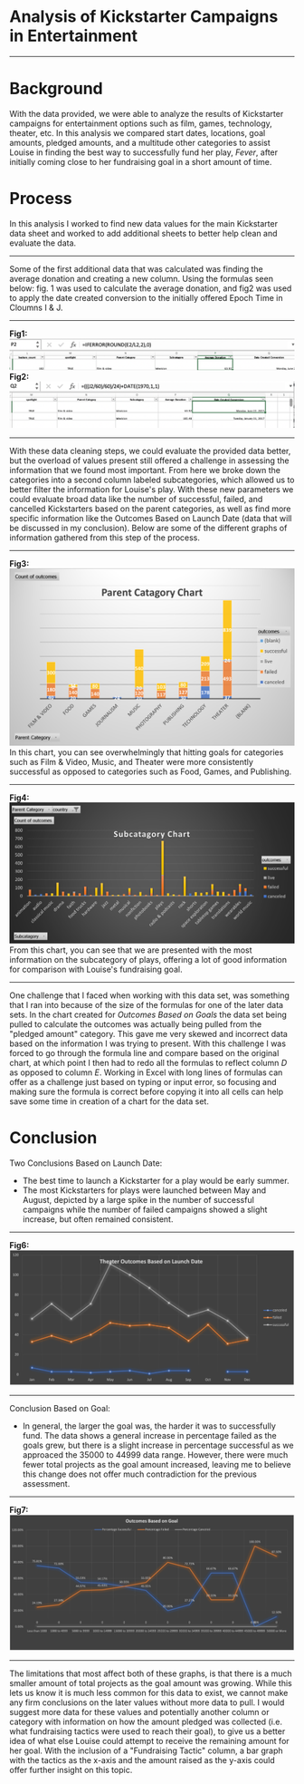 # Analysis of Kickstarter Campaigns in Entertainment
---
# Background 
With the data provided, we were able to analyze the results of Kickstarter campaigns for entertainment options such as film, games, technology, theater, etc. In this analysis we compared start dates, locations, goal amounts, pledged amounts, and a multitude other categories to assist Louise in finding the best way to successfully fund her play, *Fever*, after initially coming close to her fundraising goal in a short amount of time.

# Process
In this analysis I worked to find new data values for the main Kickstarter data sheet and worked to add additional sheets to better help clean and evaluate the data.

---
Some of the first additional data that was calculated was finding the average donation and creating a new column. Using the formulas seen below: fig. 1 was used to calculate the average donation, and fig2 was used to apply the date created conversion to the initially offered Epoch Time in Cloumns I & J. 

---
**Fig1:**
![Formula Average.png](https://github.com/RyanJL18/Kickstarter-Analysis/blob/main/Resources/Formula%20Average.png)
**Fig2:**
![Formula Epoch Time.png](https://github.com/RyanJL18/Kickstarter-Analysis/blob/main/Resources/Formula%20Epoch%20Time.png)

---
With these data cleaning steps, we could evaluate the provided data better, but the overload of values present still offered a challenge in assessing the information that we found most important. From here we broke down the categories into a second column labeled subcategories, which allowed us to better filter the information for Louise's play. With these new parameters we could evaluate broad data like the number of successful, failed, and cancelled Kickstarters based on the parent categories, as well as find more specific information like the Outcomes Based on Launch Date (data that will be discussed in my conclusion). Below are some of the different graphs of information gathered from this step of the process.

---
**Fig3:**
![Parent Category Outcomes.png](https://github.com/RyanJL18/Kickstarter-Analysis/blob/main/Resources/Parent%20Catagory.png)
In this chart, you can see overwhelmingly that hitting goals for categories such as Film & Video, Music, and Theater were more consistently successful as opposed to categories such as Food, Games, and Publishing.

---
**Fig4:**
![Subcategory Chart.png](https://github.com/RyanJL18/Kickstarter-Analysis/blob/main/Resources/Subcatagory%20Chart.png)
From this chart, you can see that we are presented with the most information on the subcategory of plays, offering a lot of good information for comparison with Louise's fundraising goal.


---

One challenge that I faced when working with this data set, was something that I ran into because of the size of the formulas for one of the later data sets. In the chart created for *Outcomes Based on Goals* the data set being pulled to calculate the outcomes was actually being pulled from the "pledged amount" category. This gave me very skewed and incorrect data based on the information I was trying to present. With this challenge I was forced to go through the formula line and compare based on the original chart, at which point I then had to redo all the formulas to reflect column *D* as opposed to column *E*. Working in Excel with long lines of formulas can offer as a challenge just based on typing or input error, so focusing and making sure the formula is correct before copying it into all cells can help save some time in creation of a chart for the data set.
# Conclusion

Two Conclusions Based on Launch Date:
- The best time to launch a Kickstarter for a play would be early summer.
- The most Kickstarters for plays were launched between May and August, depicted by a large spike in the number of successful campaigns while the number of failed campaigns showed a slight increase, but often remained consistent.
---
**Fig6:**
![Outcomes Based on Launch Date.png](https://github.com/RyanJL18/Kickstarter-Analysis/blob/main/Resources/Outcomes%20Based%20on%20Launch%20Date.png)

---
Conclusion Based on Goal:
- In general, the larger the goal was, the harder it was to successfully fund. The data shows a general increase in percentage failed as the goals grew, but there is a slight increase in percentage successful as we approaced the 35000 to 44999 data range. However, there were much fewer total projects as the goal amount increased, leaving me to believe this change does not offer much contradiction for the previous assessment.

---
**Fig7:**
![Outcomed Based on Goals](https://github.com/RyanJL18/Kickstarter-Analysis/blob/main/Resources/Outcomes%20Based%20on%20Goals.png)

---
The limitations that most affect both of these graphs, is that there is a much smaller amount of total projects as the goal amount was growing. While this lets us know it is much less common for this data to exist, we cannot make any firm conclusions on the later values without more data to pull. I would suggest more data for these values and potentially another column or category with information on how the amount pledged was collected (i.e. what fundraising tactics were used to reach their goal), to give us a better idea of what else Louise could attempt to receive the remaining amount for her goal. With the inclusion of a "Fundraising Tactic" column, a bar graph with the tactics as the x-axis and the amount raised as the y-axis could offer further insight on this topic.

